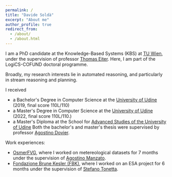 ```yaml
---
permalink: /
title: "Davide Soldà"
excerpt: "About me"
author_profile: true
redirect_from: 
  - /about/
  - /about.html
---
```



I am a PhD candidate at the Knowledge-Based Systems (KBS) at [TU Wien](https://www.tuwien.at/en/), under the supervision of professor [Thomas Eiter](http://www.kr.tuwien.ac.at/staff/eiter/). Here, I am part of the LogiCS-COFUND doctoral programme.

Broadly, my research interests lie in automated reasoning, and particularly in stream reasoning and planning.

I received
- a Bachelor's Degree in Computer Science at the [University of Udine](https://www.uniud.it/en) (2019, final score 110L/110)
- a Master's Degree in Computer Science at the [University of Udine](https://www.uniud.it/en) (2022, final score 110L/110.)
- a Master's Diploma at the School for [Advanced Studies of the University of Udine](https://scuolasuperiore.uniud.it/?set_language=en) 
Both the bachelor's and master's thesis were supervised by professor [Agostino Dovier](http://users.dimi.uniud.it/~agostino.dovier/).

Work experiences:
- [OsmerFVG](https://www.osmer.fvg.it/home.php?ln=-en), where I worked on metereological datasets for 7 months under the supervision of [Agostino Manzato](https://digilander.libero.it/agostino.manzato/).
- [Fondazione Brune Kesler (FBK)](https://www.fbk.eu/en/), where I worked on an ESA project for 6 months under the supervision of [Stefano Tonetta](https://es.fbk.eu/?author_name=stefano-tonetta).
